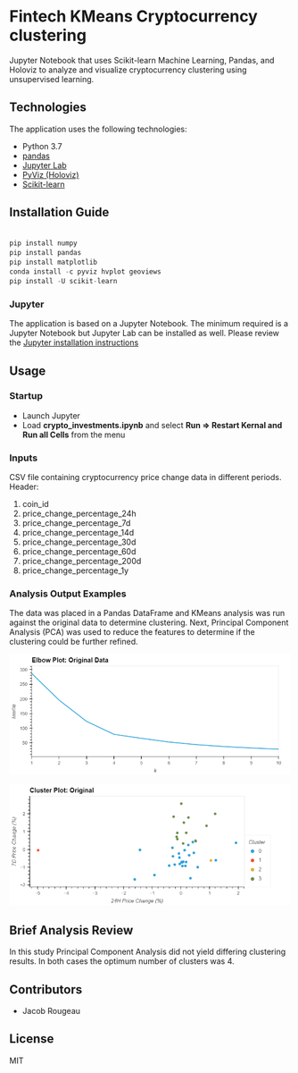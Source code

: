 # Fintech KMeans Cryptocurrency clustering

Jupyter Notebook that uses Scikit-learn Machine Learning, Pandas, and Holoviz to analyze and visualize cryptocurrency clustering using unsupervised learning.

## Technologies

The application uses the following technologies:

- Python 3.7
- [pandas](https://pandas.pydata.org/pandas-docs/stable/index.html)
- [Jupyter Lab](https://jupyter.org/)
- [PyViz (Holoviz)](https://hvplot.holoviz.org/)
- [Scikit-learn](https://scikit-learn.org/stable/index.html)

## Installation Guide

```python

pip install numpy
pip install pandas
pip install matplotlib
conda install -c pyviz hvplot geoviews
pip install -U scikit-learn

```

### Jupyter

The application is based on a Jupyter Notebook. The minimum required is a Jupyter Notebook but Jupyter Lab can be installed as well.  Please review the [Jupyter installation instructions](https://jupyter.org/install)

## Usage

### Startup

- Launch Jupyter
- Load **crypto_investments.ipynb** and select **Run => Restart Kernal and Run all Cells** from the menu

### Inputs

CSV file containing cryptocurrency price change data in different periods.  Header:

1. coin_id
2. price_change_percentage_24h
3. price_change_percentage_7d
4. price_change_percentage_14d
5. price_change_percentage_30d
6. price_change_percentage_60d
7. price_change_percentage_200d
8. price_change_percentage_1y

### Analysis Output Examples

The data was placed in a Pandas DataFrame and KMeans analysis was run against the original data to determine clustering. Next, Principal Component Analysis (PCA) was used to reduce the features to determine if the clustering could be further refined.

![screenshot of KMeans Elbow Plot, original data](images/kmeans_elbow_plot.png)

![screenshot of KMeans Elbow Plot, original data](images/cluster_plot.png)

## Brief Analysis Review

In this study Principal Component Analysis did not yield differing clustering results. In both cases the optimum number of clusters was 4. 

## Contributors

- Jacob Rougeau

## License

MIT
